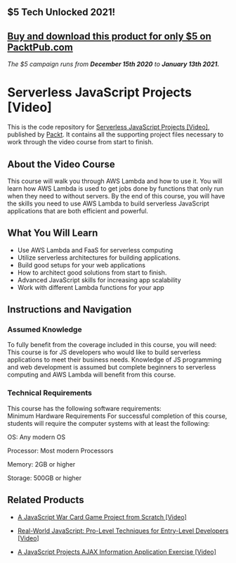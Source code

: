 ## $5 Tech Unlocked 2021!
[Buy and download this product for only $5 on PacktPub.com](https://www.packtpub.com/)
-----
*The $5 campaign         runs from __December 15th 2020__ to __January 13th 2021.__*

# Serverless JavaScript Projects [Video]
This is the code repository for [Serverless JavaScript Projects [Video]](https://www.packtpub.com/web-development/serverless-javascript-projects-video?utm_source=github&utm_medium=repository&utm_campaign=9781789137828), published by [Packt](https://www.packtpub.com/?utm_source=github). It contains all the supporting project files necessary to work through the video course from start to finish.
## About the Video Course
This course will walk you through AWS Lambda and how to use it. You will learn how AWS Lambda is used to get jobs done by functions that only run when they need to without servers. By the end of this course, you will have the skills you need to use AWS Lambda to build serverless JavaScript applications that are both efficient and powerful.

<H2>What You Will Learn</H2>
<DIV class=book-info-will-learn-text>
<UL>
<LI>Use AWS Lambda and FaaS for serverless computing 
<LI>Utilize serverless architectures for building applications. 
<LI>Build good setups for your web applications&nbsp; 
<LI>How to architect good solutions from start to finish. 
<LI>Advanced JavaScript skills for increasing app scalability 
<LI>Work with different Lambda functions for your app </LI></UL></DIV>

## Instructions and Navigation
### Assumed Knowledge
To fully benefit from the coverage included in this course, you will need:<br/>
This course is for JS developers who would like to build serverless applications to meet their business needs. Knowledge of JS programming and web development is assumed but complete beginners to serverless computing and AWS Lambda will benefit from this course.
### Technical Requirements
This course has the following software requirements:<br/>
Minimum Hardware Requirements
For successful completion of this course, students will require the computer systems with at least the following:


OS: Any modern OS



Processor: Most modern Processors



Memory: 2GB or higher



Storage: 500GB or higher

## Related Products
* [A JavaScript War Card Game Project from Scratch [Video]](https://www.packtpub.com/application-development/javascript-war-card-game-project-scratch-video?utm_source=github&utm_medium=repository&utm_campaign=9781789809459)

* [Real-World JavaScript: Pro-Level Techniques for Entry-Level Developers [Video]](https://www.packtpub.com/web-development/real-world-javascript-pro-level-techniques-entry-level-developers-video?utm_source=github&utm_medium=repository&utm_campaign=9781788838467)

* [A JavaScript Projects AJAX Information Application Exercise [Video]](https://www.packtpub.com/web-development/javascript-projects-ajax-information-application-exercise-video?utm_source=github&utm_medium=repository&utm_campaign=9781789615562)

